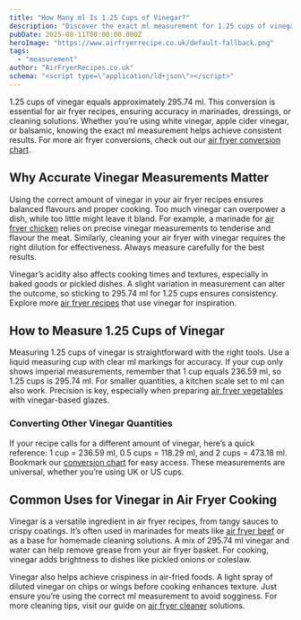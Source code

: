 ```yaml
---
title: "How Many ml Is 1.25 Cups of Vinegar?"
description: "Discover the exact ml measurement for 1.25 cups of vinegar with this simple conversion guide. Perfect for air fryer recipes!"
pubDate: 2025-08-11T00:00:00.000Z
heroImage: "https://www.airfryerrecipe.co.uk/default-fallback.png"
tags:
  - "measurement"
author: "AirFryerRecipes.co.uk"
schema: "<script type=\"application/ld+json\"></script>"
---
```


<p>1.25 cups of vinegar equals approximately 295.74 ml. This conversion is essential for air fryer recipes, ensuring accuracy in marinades, dressings, or cleaning solutions. Whether you’re using white vinegar, apple cider vinegar, or balsamic, knowing the exact ml measurement helps achieve consistent results. For more air fryer conversions, check out our <a href=https://www.airfryerrecipe.co.uk/air-fryer-conversion-chart>air fryer conversion chart</a>.</p>

<h2>Why Accurate Vinegar Measurements Matter</h2>
<p>Using the correct amount of vinegar in your air fryer recipes ensures balanced flavours and proper cooking. Too much vinegar can overpower a dish, while too little might leave it bland. For example, a marinade for <a href=https://www.airfryerrecipe.co.uk/recipe-category/chicken>air fryer chicken</a> relies on precise vinegar measurements to tenderise and flavour the meat. Similarly, cleaning your air fryer with vinegar requires the right dilution for effectiveness. Always measure carefully for the best results.</p>
<p>Vinegar’s acidity also affects cooking times and textures, especially in baked goods or pickled dishes. A slight variation in measurement can alter the outcome, so sticking to 295.74 ml for 1.25 cups ensures consistency. Explore more <a href=https://www.airfryerrecipe.co.uk/recipes>air fryer recipes</a> that use vinegar for inspiration.</p>

<h2>How to Measure 1.25 Cups of Vinegar</h2>
<p>Measuring 1.25 cups of vinegar is straightforward with the right tools. Use a liquid measuring cup with clear ml markings for accuracy. If your cup only shows imperial measurements, remember that 1 cup equals 236.59 ml, so 1.25 cups is 295.74 ml. For smaller quantities, a kitchen scale set to ml can also work. Precision is key, especially when preparing <a href=https://www.airfryerrecipe.co.uk/recipe-category/vegetables>air fryer vegetables</a> with vinegar-based glazes.</p>

<h3>Converting Other Vinegar Quantities</h3>
<p>If your recipe calls for a different amount of vinegar, here’s a quick reference: 1 cup = 236.59 ml, 0.5 cups = 118.29 ml, and 2 cups = 473.18 ml. Bookmark our <a href=https://www.airfryerrecipe.co.uk/air-fryer-conversion-chart>conversion chart</a> for easy access. These measurements are universal, whether you’re using UK or US cups.</p>

<h2>Common Uses for Vinegar in Air Fryer Cooking</h2>
<p>Vinegar is a versatile ingredient in air fryer recipes, from tangy sauces to crispy coatings. It’s often used in marinades for meats like <a href=https://www.airfryerrecipe.co.uk/recipe-category/beef>air fryer beef</a> or as a base for homemade cleaning solutions. A mix of 295.74 ml vinegar and water can help remove grease from your air fryer basket. For cooking, vinegar adds brightness to dishes like pickled onions or coleslaw.</p>
<p>Vinegar also helps achieve crispiness in air-fried foods. A light spray of diluted vinegar on chips or wings before cooking enhances texture. Just ensure you’re using the correct ml measurement to avoid sogginess. For more cleaning tips, visit our guide on <a href=https://www.airfryerrecipe.co.uk/air-fryer-cleaner>air fryer cleaner</a> solutions.</p>